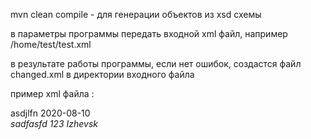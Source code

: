 mvn clean compile - для генерации объектов из xsd схемы

в параметры программы передать входной xml файл, например /home/test/test.xml

в результате работы программы, если нет ошибок, создастся файл changed.xml в директории входного файла


пример xml файла : 

<?xml version="1.0" encoding="UTF-8" standalone="yes"?>
<person>
<fio>asdjlfn</fio>
<birthday>2020-08-10</birthday>
<address>
  <street>sadfasfd</street>
  <house>123</house>
  <city>Izhevsk</city>
</address>
</person>